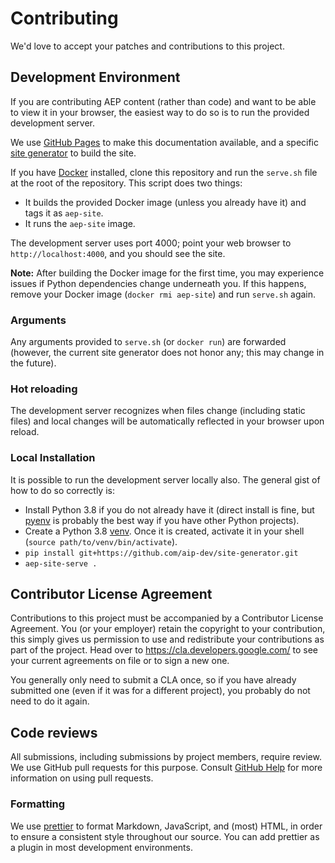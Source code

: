 # Contributing

We'd love to accept your patches and contributions to this project.

## Development Environment

If you are contributing AEP content (rather than code) and want to be able to
view it in your browser, the easiest way to do so is to run the provided
development server.

We use [GitHub Pages][1] to make this documentation available, and a specific
[site generator][2] to build the site.

If you have [Docker][3] installed, clone this repository and run the `serve.sh`
file at the root of the repository. This script does two things:

- It builds the provided Docker image (unless you already have it) and tags it
  as `aep-site`.
- It runs the `aep-site` image.

The development server uses port 4000; point your web browser to
`http://localhost:4000`, and you should see the site.

**Note:** After building the Docker image for the first time, you may
experience issues if Python dependencies change underneath you. If this
happens, remove your Docker image (`docker rmi aep-site`) and run `serve.sh`
again.

### Arguments

Any arguments provided to `serve.sh` (or `docker run`) are forwarded (however,
the current site generator does not honor any; this may change in the future).

### Hot reloading

The development server recognizes when files change (including static files)
and local changes will be automatically reflected in your browser upon reload.

### Local Installation

It is possible to run the development server locally also. The general gist of
how to do so correctly is:

- Install Python 3.8 if you do not already have it (direct install is fine, but
  [pyenv][5] is probably the best way if you have other Python projects).
- Create a Python 3.8 [venv][6]. Once it is created, activate it in your shell
  (`source path/to/venv/bin/activate`).
- `pip install git+https://github.com/aip-dev/site-generator.git`
- `aep-site-serve .`

## Contributor License Agreement

Contributions to this project must be accompanied by a Contributor License
Agreement. You (or your employer) retain the copyright to your contribution,
this simply gives us permission to use and redistribute your contributions as
part of the project. Head over to <https://cla.developers.google.com/> to see
your current agreements on file or to sign a new one.

You generally only need to submit a CLA once, so if you have already submitted
one (even if it was for a different project), you probably do not need to do it
again.

## Code reviews

All submissions, including submissions by project members, require review. We
use GitHub pull requests for this purpose. Consult
[GitHub Help](https://help.github.com/articles/about-pull-requests/) for more
information on using pull requests.

### Formatting

We use [prettier][4] to format Markdown, JavaScript, and (most) HTML, in order
to ensure a consistent style throughout our source. You can add prettier as a
plugin in most development environments.

[1]: https://pages.github.com/
[2]: https://github.com/aip-dev/site-generator
[3]: https://docker.com/
[4]: https://prettier.io/
[5]: https://github.com/pyenv/pyenv
[6]: https://docs.python.org/3/library/venv.html

